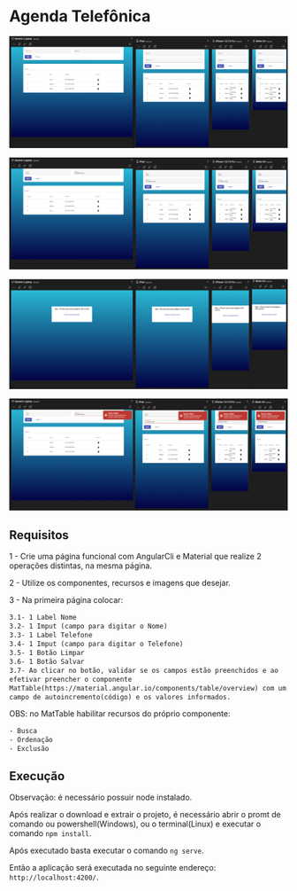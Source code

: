 # Agenda Telefônica
![Página inicial](https://raw.githubusercontent.com/Victor-457/Agenda-telefonica/master/src/assets/prints-readme/PaginaInicial.png)

![Adição Contato](https://raw.githubusercontent.com/Victor-457/Agenda-telefonica/master/src/assets/prints-readme/EntradaDados.png)

![Página não encontrada](https://raw.githubusercontent.com/Victor-457/Agenda-telefonica/master/src/assets/prints-readme/Pagina404.png)

![Notificação de telefone inválido](https://raw.githubusercontent.com/Victor-457/Agenda-telefonica/master/src/assets/prints-readme/TelefoneInvalido.png)

## Requisitos
1 - Crie uma página funcional com AngularCli e Material que realize 2 operações distintas, na mesma página.

2 - Utilize os componentes, recursos e imagens que desejar.

3 - Na primeira página colocar:

    3.1- 1 Label Nome
    3.2- 1 Imput (campo para digitar o Nome)
    3.3- 1 Label Telefone
    3.4- 1 Imput (campo para digitar o Telefone)
    3.5- 1 Botão Limpar
    3.6- 1 Botão Salvar
    3.7- Ao clicar no botão, validar se os campos estão preenchidos e ao efetivar preencher o componente MatTable(https://material.angular.io/components/table/overview) com um campo de autoincremento(código) e os valores informados.

OBS: no MatTable habilitar recursos do próprio componente:
    
    - Busca
    - Ordenação
    - Exclusão


## Execução
Observação: é necessário possuir node instalado.

Após realizar o download e extrair o projeto, é necessário abrir o promt de comando ou powershell(Windows), ou o terminal(Linux) e executar o comando `npm install`.

Após executado basta executar o comando `ng serve`.

Então a aplicação será executada no seguinte endereço: `http://localhost:4200/`.
